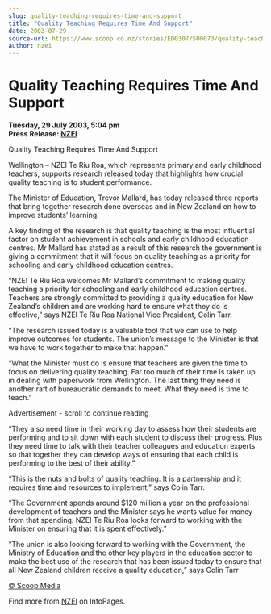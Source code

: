 ```yaml
---
slug: quality-teaching-requires-time-and-support
title: "Quality Teaching Requires Time And Support"
date: 2003-07-29
source-url: https://www.scoop.co.nz/stories/ED0307/S00073/quality-teaching-requires-time-and-support.htm
author: nzei
---
```

Quality Teaching Requires Time And Support
==========================================

**Tuesday, 29 July 2003, 5:04 pm**  
**Press Release: [NZEI](https://info.scoop.co.nz/NZEI)**

  
Quality Teaching Requires Time And Support

Wellington – NZEI Te Riu Roa, which represents primary and early childhood teachers, supports research released today that highlights how crucial quality teaching is to student performance.

The Minister of Education, Trevor Mallard, has today released three reports that bring together research done overseas and in New Zealand on how to improve students’ learning.

A key finding of the research is that quality teaching is the most influential factor on student achievement in schools and early childhood education centres. Mr Mallard has stated as a result of this research the government is giving a commitment that it will focus on quality teaching as a priority for schooling and early childhood education centres.

“NZEI Te Riu Roa welcomes Mr Mallard’s commitment to making quality teaching a priority for schooling and early childhood education centres. Teachers are strongly committed to providing a quality education for New Zealand’s children and are working hard to ensure what they do is effective,” says NZEI Te Riu Roa National Vice President, Colin Tarr.

“The research issued today is a valuable tool that we can use to help improve outcomes for students. The union’s message to the Minister is that we have to work together to make that happen.”

“What the Minister must do is ensure that teachers are given the time to focus on delivering quality teaching. Far too much of their time is taken up in dealing with paperwork from Wellington. The last thing they need is another raft of bureaucratic demands to meet. What they need is time to teach.”

Advertisement - scroll to continue reading





“They also need time in their working day to assess how their students are performing and to sit down with each student to discuss their progress. Plus they need time to talk with their teacher colleagues and education experts so that together they can develop ways of ensuring that each child is performing to the best of their ability.”

“This is the nuts and bolts of quality teaching. It is a partnership and it requires time and resources to implement,” says Colin Tarr.

“The Government spends around $120 million a year on the professional development of teachers and the Minister says he wants value for money from that spending. NZEI Te Riu Roa looks forward to working with the Minister on ensuring that it is spent effectively.”

“The union is also looking forward to working with the Government, the Ministry of Education and the other key players in the education sector to make the best use of the research that has been issued today to ensure that all New Zealand children receive a quality education,” says Colin Tarr  

[© Scoop Media](http://www.scoop.co.nz/about/terms.html)

Find more from [NZEI](https://info.scoop.co.nz/NZEI) on InfoPages.